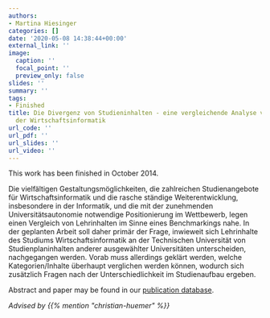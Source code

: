 ```yaml
---
authors:
- Martina Hiesinger
categories: []
date: '2020-05-08 14:38:44+00:00'
external_link: ''
image:
  caption: ''
  focal_point: ''
  preview_only: false
slides: ''
summary: ''
tags:
- Finished
title: Die Divergenz von Studieninhalten - eine vergleichende Analyse von Curricula
  der Wirtschaftsinformatik
url_code: ''
url_pdf: ''
url_slides: ''
url_video: ''
---
```


This work has been finished in October 2014.

Die vielfältigen Gestaltungsmöglichkeiten, die zahlreichen Studienangebote für Wirtschaftsinformatik und die rasche ständige Weiterentwicklung, insbesondere in der Informatik, und die mit der zunehmenden Universitätsautonomie notwendige Positionierung im Wettbewerb, legen einen Vergleich von Lehrinhalten im Sinne eines Benchmarkings nahe. In der geplanten Arbeit soll daher primär der Frage, inwieweit sich Lehrinhalte des Studiums Wirtschaftsinformatik an der Technischen Universität von Studienplaninhalten anderer ausgewählter Universitäten unterscheiden, nachgegangen werden. Vorab muss allerdings geklärt werden, welche Kategorien/Inhalte überhaupt verglichen werden können, wodurch sich zusätzlich Fragen nach der Unterschiedlichkeit im Studienaufbau ergeben.

Abstract and paper may be found in our <a class="external" href="http://publik.tuwien.ac.at/showentry.php?ID=247866&amp;lang=2">publication database</a>.

*Advised by {{% mention "christian-huemer" %}}*